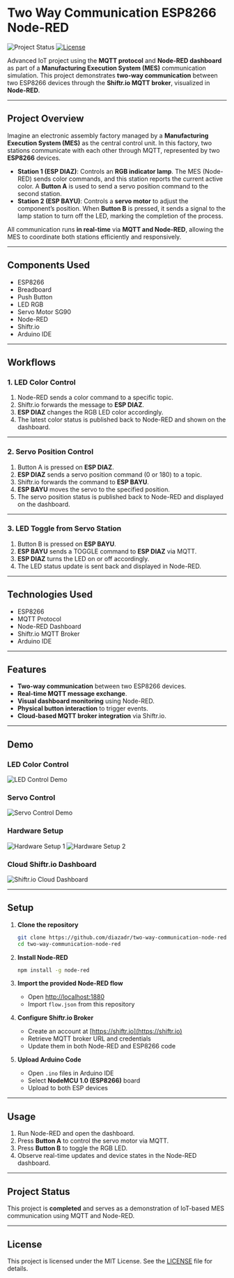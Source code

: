 # Two Way Communication ESP8266 Node-RED

![Project Status](https://img.shields.io/badge/status-completed-brightgreen) [![License](https://img.shields.io/badge/license-MIT-blue)](./LICENSE)

Advanced IoT project using the **MQTT protocol** and **Node-RED dashboard** as part of a **Manufacturing Execution System (MES)** communication simulation. This project demonstrates **two-way communication** between two ESP8266 devices through the **Shiftr.io MQTT broker**, visualized in **Node-RED**.

---

## **Project Overview**

Imagine an electronic assembly factory managed by a **Manufacturing Execution System (MES)** as the central control unit. In this factory, two stations communicate with each other through MQTT, represented by two **ESP8266** devices.

* **Station 1 (ESP DIAZ)**: Controls an **RGB indicator lamp**. The MES (Node-RED) sends color commands, and this station reports the current active color. A **Button A** is used to send a servo position command to the second station.
* **Station 2 (ESP BAYU)**: Controls a **servo motor** to adjust the component’s position. When **Button B** is pressed, it sends a signal to the lamp station to turn off the LED, marking the completion of the process.

All communication runs **in real-time** via **MQTT and Node-RED**, allowing the MES to coordinate both stations efficiently and responsively.

---

## **Components Used**

* ESP8266
* Breadboard
* Push Button
* LED RGB
* Servo Motor SG90
* Node-RED
* Shiftr.io
* Arduino IDE

---

## **Workflows**

### **1. LED Color Control**

1. Node-RED sends a color command to a specific topic.
2. Shiftr.io forwards the message to **ESP DIAZ**.
3. **ESP DIAZ** changes the RGB LED color accordingly.
4. The latest color status is published back to Node-RED and shown on the dashboard.

---

### **2. Servo Position Control**

1. Button A is pressed on **ESP DIAZ**.
2. **ESP DIAZ** sends a servo position command (0 or 180) to a topic.
3. Shiftr.io forwards the command to **ESP BAYU**.
4. **ESP BAYU** moves the servo to the specified position.
5. The servo position status is published back to Node-RED and displayed on the dashboard.

---

### **3. LED Toggle from Servo Station**

1. Button B is pressed on **ESP BAYU**.
2. **ESP BAYU** sends a TOGGLE command to **ESP DIAZ** via MQTT.
3. **ESP DIAZ** turns the LED on or off accordingly.
4. The LED status update is sent back and displayed in Node-RED.

---

## **Technologies Used**

* ESP8266
* MQTT Protocol
* Node-RED Dashboard
* Shiftr.io MQTT Broker
* Arduino IDE

---

## **Features**

* **Two-way communication** between two ESP8266 devices.
* **Real-time MQTT message exchange**.
* **Visual dashboard monitoring** using Node-RED.
* **Physical button interaction** to trigger events.
* **Cloud-based MQTT broker integration** via Shiftr.io.

---

## **Demo**

### **LED Color Control**

![LED Control Demo](https://github.com/user-attachments/assets/5e72eb53-2cc7-4eb5-bc41-73415a308994)

### **Servo Control**

![Servo Control Demo](https://github.com/user-attachments/assets/16fa57c3-7399-476d-a995-b90bb39c0432)

### **Hardware Setup**

![Hardware Setup 1](https://github.com/user-attachments/assets/52e62445-2d85-4f7d-b004-5c5e2ece0d35)
![Hardware Setup 2](https://github.com/user-attachments/assets/b0cbb745-1ab4-45d9-af1f-0df1951b60ea)

### **Cloud Shiftr.io Dashboard**

![Shiftr.io Cloud Dashboard](https://github.com/user-attachments/assets/d3197d72-eca6-41db-b055-b933a6902e61)

---

## **Setup**

1. **Clone the repository**

   ```sh
   git clone https://github.com/diazadr/two-way-communication-node-red.git
   cd two-way-communication-node-red
   ```

2. **Install Node-RED**

   ```sh
   npm install -g node-red
   ```

3. **Import the provided Node-RED flow**

   * Open [http://localhost:1880](http://localhost:1880)
   * Import `flow.json` from this repository

4. **Configure Shiftr.io Broker**

   * Create an account at [https://shiftr.io](https://shiftr.io)
   * Retrieve MQTT broker URL and credentials
   * Update them in both Node-RED and ESP8266 code

5. **Upload Arduino Code**

   * Open `.ino` files in Arduino IDE
   * Select **NodeMCU 1.0 (ESP8266)** board
   * Upload to both ESP devices

---

## **Usage**

1. Run Node-RED and open the dashboard.
2. Press **Button A** to control the servo motor via MQTT.
3. Press **Button B** to toggle the RGB LED.
4. Observe real-time updates and device states in the Node-RED dashboard.

---

## **Project Status**

This project is **completed** and serves as a demonstration of IoT-based MES communication using MQTT and Node-RED.

---

## **License**

This project is licensed under the MIT License. See the [LICENSE](LICENSE) file for details.
